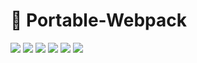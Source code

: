 # 🚀 Portable-Webpack
<div>
    <img src="https://img.shields.io/github/languages/top/fengtianxi001/MTools">
    <img src="https://travis-ci.org/boennemann/badges.svg?branch=master">
    <img src="https://img.shields.io/github/issues/fengtianxi001/MTools">
    <img src="https://img.shields.io/github/forks/fengtianxi001/MTools">
    <img src="https://img.shields.io/github/stars/fengtianxi001/MTools">
    <img src="https://img.shields.io/github/downloads/fengtianxi001/MTools/total">
  </div>
